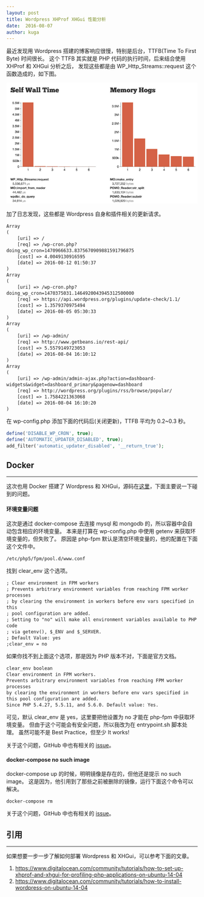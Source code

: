 ```yaml
---
layout: post
title: Wordpress XHProf XHGui 性能分析
date:  2016-08-07
author: kuga
---
```


最近发现用 Wordpress 搭建的博客响应很慢，特别是后台，TTFB(Time To First Byte) 时间很长。
这个 TTFB 其实就是 PHP 代码的执行时间，后来结合使用 XHProf 和 XHGui 分析之后，
发现这些都是由 WP_Http_Streams::request 这个函数造成的，如下图。

![xhgui](/img/xhgui.jpg)

加了日志发现，这些都是 Wordpress 自身和插件相关的更新请求。

```
Array
(
    [uri] => /
    [req] => /wp-cron.php?doing_wp_cron=1470966633.8375670909881591796875
    [cost] => 4.0049130916595
    [date] => 2016-08-12 01:50:37
)
Array
(
    [uri] => /wp-cron.php?doing_wp_cron=1470375031.1464920043945312500000
    [req] => https://api.wordpress.org/plugins/update-check/1.1/
    [cost] => 1.3579370975494
    [date] => 2016-08-05 05:30:33
)
Array
(
    [uri] => /wp-admin/
    [req] => http://www.getbeans.io/rest-api/
    [cost] => 5.5579149723053
    [date] => 2016-08-04 16:10:12
)
Array
(
    [uri] => /wp-admin/admin-ajax.php?action=dashboard-widgets&widget=dashboard_primary&pagenow=dashboard
    [req] => http://wordpress.org/plugins/rss/browse/popular/
    [cost] => 1.7584221363068
    [date] => 2016-08-04 16:10:20
)
```

在 wp-config.php 添加下面的代码后(关闭更新)，TTFB 平均为 0.2~0.3 秒。

```php
define('DISABLE_WP_CRON', true);
define('AUTOMATIC_UPDATER_DISABLED', true);
add_filter('automatic_updater_disabled', '__return_true');
```

## Docker
---------

这次也用 Docker 搭建了 Ｗordpress 和 XHGui，源码在<a href="https://github.com/xkuga/docker-wordpress-xhgui" target="_blank">这里</a>，下面主要说一下碰到的问题。

#### 环境变量问题

这次是通过 docker-compose 去连接 mysql 和 mongodb 的，所以容器中会自动包含相应的环境变量。
本来是打算在 wp-config.php 中使用 getenv 来获取环境变量的，但失败了。
原因是 php-fpm 默认是清空环境变量的，他的配置在下面这个文件中。

```
/etc/php5/fpm/pool.d/www.conf
```

找到 clear_env 这个选项。

```
; Clear environment in FPM workers
; Prevents arbitrary environment variables from reaching FPM worker processes
; by clearing the environment in workers before env vars specified in this
; pool configuration are added.
; Setting to "no" will make all environment variables available to PHP code
; via getenv(), $_ENV and $_SERVER.
; Default Value: yes
;clear_env = no
```

如果你找不到上面这个选项，那是因为 PHP 版本不对，下面是官方文档。

```
clear_env boolean
Clear environment in FPM workers.
Prevents arbitrary environment variables from reaching FPM worker processes
by clearing the environment in workers before env vars specified in this pool configuration are added.
Since PHP 5.4.27, 5.5.11, and 5.6.0. Default value: Yes.
```

可见，默认 clear_env 是 yes，这里要把他设置为 no 才能在 php-fpm 中获取环境变量。
但由于这个可能会有安全问题，所以我改为在 entrypoint.sh 脚本处理。
虽然可能不是 Best Practice，但至少 It works!

关于这个问题，GitHub 中也有相关的 <a href="https://github.com/docker-library/php/issues/74" target="_blank">issue</a>。

#### docker-compose no such image

docker-compose up 的时候，明明镜像是存在的，但他还是提示 no such image。
这是因为，他引用到了那些之前被删除的镜像，运行下面这个命令可以解决。

```
docker-compose rm
```

关于这个问题，GitHub 中也有相关的 <a href="https://github.com/docker/compose/issues/1113" target="_blank">issue</a>。

## 引用
------

如果想要一步一步了解如何部署 Wordpress 和 XHGui，可以参考下面的文章。

1. <a href="https://www.digitalocean.com/community/tutorials/how-to-set-up-xhprof-and-xhgui-for-profiling-php-applications-on-ubuntu-14-04" target="_blank">https://www.digitalocean.com/community/tutorials/how-to-set-up-xhprof-and-xhgui-for-profiling-php-applications-on-ubuntu-14-04</a>
2. <a href="https://www.digitalocean.com/community/tutorials/how-to-install-wordpress-on-ubuntu-14-04" target="_blank">https://www.digitalocean.com/community/tutorials/how-to-install-wordpress-on-ubuntu-14-04</a>
